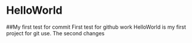 # HelloWorld
##My first test for commit
First test for github work
HelloWorld is my first project for git use.
The second changes
